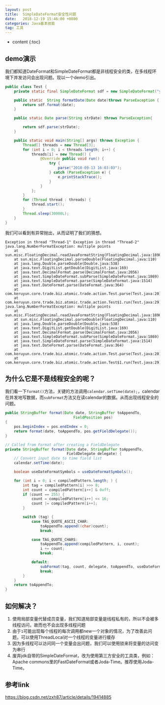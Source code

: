 ```yaml
---
layout: post
title:  SimpleDateFormat安全性问题
date:   2018-12-19 15:46:00 +0800
categories: Java基本技能
tag: 工具
---
```


* content
{:toc}

## demo演示

我们都知道DateFormat和SimpleDateFormat都是非线程安全的类，在多线程环境下并发访问会出现问题。现以一个demo引出。

```java
public class Test {
    private static final SimpleDateFormat sdf = new SimpleDateFormat("yyyy-MM-dd HH:mm:ss");

    public static  String formatDate(Date date)throws ParseException {
        return sdf.format(date);
    }

    public static Date parse(String strDate) throws ParseException{

        return sdf.parse(strDate);
    }

    public static void main(String[] args) throws Exception {
        Thread[] threads = new Thread[3];
        for (int i = 0; i < threads.length; i++) {
            threads[i] = new Thread() {
                @Override public void run() {
                    try {
                        parse("2018-09-13 16:03:03");
                    } catch (ParseException e) {
                        e.printStackTrace();
                    }
                }
            };
        }
        for (Thread thread : threads) {
            thread.start();
        }
        Thread.sleep(30000L);
    }
}
```

我们可以看到有异常抛出，从而证明了我们的猜想。

```
Exception in thread "Thread-1" Exception in thread "Thread-2" java.lang.NumberFormatException: multiple points
	at sun.misc.FloatingDecimal.readJavaFormatString(FloatingDecimal.java:1890)
	at sun.misc.FloatingDecimal.parseDouble(FloatingDecimal.java:110)
	at java.lang.Double.parseDouble(Double.java:538)
	at java.text.DigitList.getDouble(DigitList.java:169)
	at java.text.DecimalFormat.parse(DecimalFormat.java:2056)
	at java.text.SimpleDateFormat.subParse(SimpleDateFormat.java:1869)
	at java.text.SimpleDateFormat.parse(SimpleDateFormat.java:1514)
	at java.text.DateFormat.parse(DateFormat.java:364)
	at com.keruyun.core.trade.biz.atomic.trade.action.Test.parse(Test.java:20)
	at com.keruyun.core.trade.biz.atomic.trade.action.Test$1.run(Test.java:29)
java.lang.NumberFormatException: multiple points
	at sun.misc.FloatingDecimal.readJavaFormatString(FloatingDecimal.java:1890)
	at sun.misc.FloatingDecimal.parseDouble(FloatingDecimal.java:110)
	at java.lang.Double.parseDouble(Double.java:538)
	at java.text.DigitList.getDouble(DigitList.java:169)
	at java.text.DecimalFormat.parse(DecimalFormat.java:2056)
	at java.text.SimpleDateFormat.subParse(SimpleDateFormat.java:1869)
	at java.text.SimpleDateFormat.parse(SimpleDateFormat.java:1514)
	at java.text.DateFormat.parse(DateFormat.java:364)
	at com.keruyun.core.trade.biz.atomic.trade.action.Test.parse(Test.java:20)
	at com.keruyun.core.trade.biz.atomic.trade.action.Test$1.run(Test.java:29)
```

## 为什么它是不是线程安全的呢？

我们看一下`format()`方法，关键的方法调用`calendar.setTime(date);`，calendar在并发地写数据，而`subFormat`方法又在读calendar的数据。从而出现线程安全的问题。

```java
public StringBuffer format(Date date, StringBuffer toAppendTo,
                               FieldPosition pos)
{
	pos.beginIndex = pos.endIndex = 0;
	return format(date, toAppendTo, pos.getFieldDelegate());
}

// Called from Format after creating a FieldDelegate
private StringBuffer format(Date date, StringBuffer toAppendTo,
							FieldDelegate delegate) {
	// Convert input date to time field list
	calendar.setTime(date);

	boolean useDateFormatSymbols = useDateFormatSymbols();

	for (int i = 0; i < compiledPattern.length; ) {
		int tag = compiledPattern[i] >>> 8;
		int count = compiledPattern[i++] & 0xff;
		if (count == 255) {
			count = compiledPattern[i++] << 16;
			count |= compiledPattern[i++];
		}

		switch (tag) {
			case TAG_QUOTE_ASCII_CHAR:
				toAppendTo.append((char)count);
				break;

			case TAG_QUOTE_CHARS:
				toAppendTo.append(compiledPattern, i, count);
				i += count;
				break;

			default:
				subFormat(tag, count, delegate, toAppendTo, useDateFormatSymbols);
				break;
		}
	}
	return toAppendTo;
}
```

## 如何解决？

1. 使用局部变量代替成员变量，我们知道局部变量是线程私有的，所以不会被多线程访问，故而也不会出现多线程问题
2. 由于`1`可能出现每个线程的每次调用都new一个对象的情况，为了改善此问题，可以使用ThreadLocal对一个线程的变量进行缓存
3. 因为多线程可以访问同一个变量会出问题，我们可以使用锁来将变量的访问变为串行
4. 废弃jdk自带的SimpleDateFormat，改为使用第三方安全的工具类，例如：Apache commons里的FastDateFormat或者Joda-Time。推荐使用Joda-Time。

## 参考link

https://blog.csdn.net/zxh87/article/details/19414885
